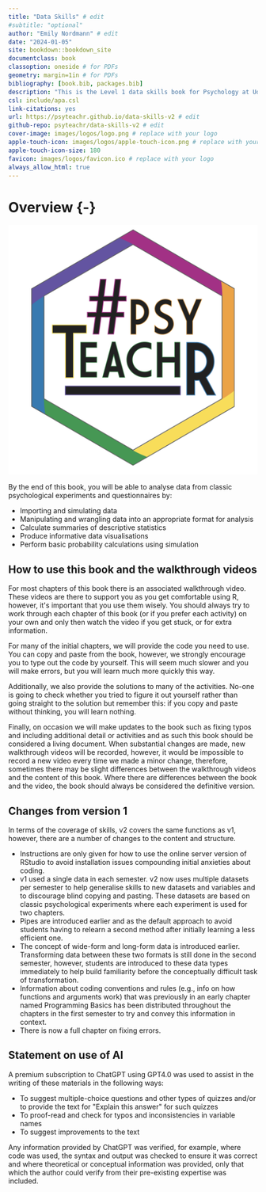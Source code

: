 ```yaml
--- 
title: "Data Skills" # edit
#subtitle: "optional" 
author: "Emily Nordmann" # edit
date: "2024-01-05"
site: bookdown::bookdown_site
documentclass: book
classoption: oneside # for PDFs
geometry: margin=1in # for PDFs
bibliography: [book.bib, packages.bib]
description: "This is the Level 1 data skills book for Psychology at UofG"
csl: include/apa.csl
link-citations: yes
url: https://psyteachr.github.io/data-skills-v2 # edit
github-repo: psyteachr/data-skills-v2 # edit
cover-image: images/logos/logo.png # replace with your logo
apple-touch-icon: images/logos/apple-touch-icon.png # replace with your logo
apple-touch-icon-size: 180
favicon: images/logos/favicon.ico # replace with your logo
always_allow_html: true
---
```




# Overview {-}

<div class="small_right"><img src="images/logos/logo.png" 
     alt="Data skills Logo" /></div>

By the end of this book, you will be able to analyse data from classic psychological experiments and questionnaires by:

* Importing and simulating data
* Manipulating and wrangling data into an appropriate format for analysis
* Calculate summaries of descriptive statistics
* Produce informative data visualisations
* Perform basic probability calculations using simulation

## How to use this book and the walkthrough videos

For most chapters of this book there is an associated walkthrough video. These videos are there to support you as you get comfortable using R, however, it's important that you use them wisely. You should always try to work through each chapter of this book (or if you prefer each activity) on your own and only then watch the video if you get stuck, or for extra information. 

For many of the initial chapters, we will provide the code you need to use. You can copy and paste from the book, however, we strongly encourage you to type out the code by yourself. This will seem much slower and you will make errors, but you will learn much more quickly this way.

Additionally, we also provide the solutions to many of the activities. No-one is going to check whether you tried to figure it out yourself rather than going straight to the solution but remember this: if you copy and paste without thinking, you will learn nothing. 

Finally, on occasion we will make updates to the book such as fixing typos and including additional detail or activities and as such this book should be considered a living document. When substantial changes are made, new walkthrough videos will be recorded, however, it would be impossible to record a new video every time we made a minor change, therefore, sometimes there may be slight differences between the walkthrough videos and the content of this book. Where there are differences between the book and the video, the book should always be considered the definitive version. 

## Changes from version 1

In terms of the coverage of skills, v2 covers the same functions as v1, however, there are a number of changes to the content and structure.

* Instructions are only given for how to use the online server version of RStudio to avoid installation issues compounding initial anxieties about coding.
* v1 used a single data in each semester. v2 now uses multiple datasets per semester to help generalise skills to new datasets and variables and to discourage blind copying and pasting. These datasets are based on classic psychological experiments where each experiment is used for two chapters.
* Pipes are introduced earlier and as the default approach to avoid students having to relearn a second method after initially learning a less efficient one.
* The concept of wide-form and long-form data is introduced earlier. Transforming data between these two formats is still done in the second semester, however, students are introduced to these data types immediately to help build familiarity before the conceptually difficult task of transformation.
* Information about coding conventions and rules (e.g., info on how functions and arguments work) that was previously in an early chapter named Programming Basics has been distributed throughout the chapters in the first semester to try and convey this information in context.
* There is now a full chapter on fixing errors.

## Statement on use of AI

A premium subscription to ChatGPT using GPT4.0 was used to assist in the writing of these materials in the following ways:

* To suggest multiple-choice questions and other types of quizzes and/or to provide the text for "Explain this answer" for such quizzes
* To proof-read and check for typos and inconsistencies in variable names
* To suggest improvements to the text

Any information provided by ChatGPT was verified, for example, where code was used, the syntax and output was checked to ensure it was correct and where theoretical or conceptual information was provided, only that which the author could verify from their pre-existing expertise was included. 


